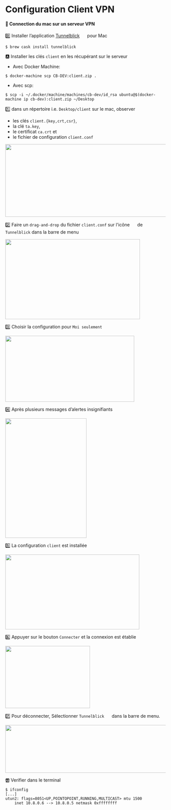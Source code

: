 # Configuration Client VPN

#### :apple: Connection du mac sur un serveur VPN

:zero: Installer l’application [Tunnelblick](https://tunnelblick.net/) <image src ="https://tunnelblick.net/common/tb-icon-64x64.v1.png" width="16" height="16"></image> pour Mac

```
$ brew cask install tunnelblick
```


:a: Installer les clés `client` en les récupérant sur le serveur


* Avec Docker Machine: 

```
$ docker-machine scp CB-DEV:client.zip .
```

* Avec scp:

```
$ scp -i ~/.docker/machine/machines/cb-dev/id_rsa ubuntu@$(docker-machine ip cb-dev):client.zip ~/Desktop
```
:one: dans un répertoire i.e. `Desktop/client` sur le mac, observer
* les clés `client.{key,crt,csr}`, 
* la clé `ta.key`,
* le certificat `ca.crt` et 
* le fichier de configuration `client.conf` 

<image src ="images/image001.png" width="561" height="228"></image>

:two: Faire un `drag-and-drop` du fichier `client.conf` sur l'icône <image src ="https://tunnelblick.net/common/tb-icon-64x64.v1.png" width="16" height="16"></image> de `Tunnelblick` dans la barre de menu

<image src ="images/image002.png" width="423" height="251"></image>

:three: Choisir la configuration pour `Moi seulement`

<image src ="images/image003.png" width="405" height="207"></image>

:four: Après plusieurs messages d’alertes insignifiants

<image src ="images/image004.png" width="255" height="375"></image>

:five: La configuration `client` est installée

<image src ="images/image005.png" width="421" height="235"></image>

:six: Appuyer sur le bouton `Connecter` et la connexion est établie

<image src ="images/image006.png" width="266" height="195"></image>

:seven: Pour déconnecter, Sélectionner `Tunnelblick` <image src ="https://tunnelblick.net/common/tb-icon-64x64.v1.png" width="16" height="16"></image> dans la barre de menu.

<image src ="images/image007.png" width="530" height="150"></image>

:ab: Verifier dans le terminal

```
$ ifconfig
[...]
utun2: flags=8051<UP,POINTOPOINT,RUNNING,MULTICAST> mtu 1500
	inet 10.8.0.6 --> 10.8.0.5 netmask 0xffffffff 
```


